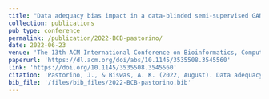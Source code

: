 ```yaml
---
title: "Data adequacy bias impact in a data-blinded semi-supervised GAN for privacy-aware COVID-19 chest X-ray classification"
collection: publications
pub_type: conference
permalink: /publication/2022-BCB-pastorino/
date: 2022-06-23
venue: 'The 13th ACM International Conference on Bioinformatics, Computational Biology and Health Informatics'
paperurl: 'https://dl.acm.org/doi/abs/10.1145/3535508.3545560'
link: 'https://doi.org/10.1145/3535508.3545560'
citation: 'Pastorino, J., & Biswas, A. K. (2022, August). Data adequacy bias impact in a data-blinded semi-supervised GAN for privacy-aware COVID-19 chest X-ray classification. In Proceedings of the 13th ACM International Conference on Bioinformatics, Computational Biology and Health Informatics (pp. 1-8).'
bib_file: '/files/bib_files/2022-BCB-pastorino.bib'
---
```





